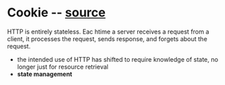 # Cookie  -- [source](http://www.tcpipguide.com/free/t_HTTPStateManagementUsingCookies.htm)
HTTP is entirely stateless. Eac htime a server receives a request from a client, it processes the request, sends response, and forgets about the request.
- the intended use of HTTP has shifted to require knowledge of state, no longer just for resource retrieval 
- **state management** 
